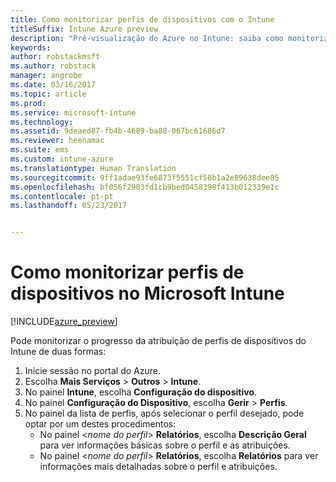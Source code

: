 ```yaml
---
title: Como monitorizar perfis de dispositivos com o Intune
titleSuffix: Intune Azure preview
description: "Pré-visualização do Azure no Intune: saiba como monitorizar perfis de dispositivos do Intune atribuídos."
keywords: 
author: robstackmsft
ms.author: robstack
manager: angrobe
ms.date: 03/16/2017
ms.topic: article
ms.prod: 
ms.service: microsoft-intune
ms.technology: 
ms.assetid: 9deaed87-fb4b-4689-ba88-067bc61686d7
ms.reviewer: heenamac
ms.suite: ems
ms.custom: intune-azure
ms.translationtype: Human Translation
ms.sourcegitcommit: 9ff1adae93fe6873f5551cf58b1a2e89638dee85
ms.openlocfilehash: bf056f2903fd1cb9bed0458398f413b012339e1c
ms.contentlocale: pt-pt
ms.lasthandoff: 05/23/2017


---
```


# <a name="how-to-monitor-device-profiles-in-microsoft-intune"></a>Como monitorizar perfis de dispositivos no Microsoft Intune

[!INCLUDE[azure_preview](./includes/azure_preview.md)]

Pode monitorizar o progresso da atribuição de perfis de dispositivos do Intune de duas formas:


1. Inicie sessão no portal do Azure.
2. Escolha **Mais Serviços** > **Outros** > **Intune**.
3. No painel **Intune**, escolha **Configuração do dispositivo**.
2. No painel **Configuração do Dispositivo**, escolha **Gerir** > **Perfis**.
2. No painel da lista de perfis, após selecionar o perfil desejado, pode optar por um destes procedimentos:
    - No painel <*nome do perfil*> **Relatórios**, escolha **Descrição Geral** para ver informações básicas sobre o perfil e as atribuições.
    - No painel <*nome do perfil*> **Relatórios**, escolha **Relatórios** para ver informações mais detalhadas sobre o perfil e atribuições.

